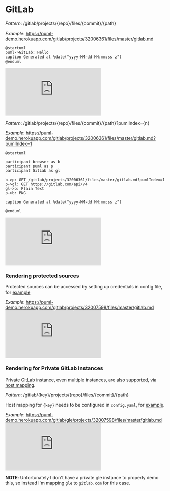 # GitLab

*Pattern*: /gitlab/projects/{repo}/files/{commit}/{path}

*Example*: https://puml-demo.herokuapp.com/gitlab/projects/32006361/files/master/gitlab.md
```
@startuml
puml->GitLab: Hello
caption Generated at %date("yyyy-MM-dd HH:mm:ss z")
@enduml
```
[![demo](https://puml-demo.herokuapp.com/gitlab/projects/32006361/files/master/gitlab.md)](https://puml-demo.herokuapp.com/gitlab/projects/32006361/files/master/gitlab.md)

*Pattern*: /gitlab/projects/{repo}/files/{commit}/{path}?pumlIndex={n}

*Example*: https://puml-demo.herokuapp.com/gitlab/projects/32006361/files/master/gitlab.md?pumlIndex=1
```
@startuml

participant browser as b
participant puml as p
participant GitLab as gl

b->p: GET /gitlab/projects/32006361/files/master/gitlab.md?pumlIndex=1
p->gl: GET https://gitlab.com/api/v4
gl->p: Plain Text
p->b: PNG

caption Generated at %date("yyyy-MM-dd HH:mm:ss z")

@enduml
```
[![demo](https://puml-demo.herokuapp.com/gitlab/projects/32006361/files/master/gitlab.md?pumlIndex=1)](https://puml-demo.herokuapp.com/gitlab/projects/32006361/files/master/gitlab.md?pumlIndex=1)

### Rendering protected sources
Protected sources can be accessed by setting up credentials in config file, for [example](puml-demo.yaml)

*Example*: https://puml-demo.herokuapp.com/gitlab/projects/32007598/files/master/gitlab.md
[![demo](https://puml-demo.herokuapp.com/gitlab/projects/32007598/files/master/gitlab.md)](https://puml-demo.herokuapp.com/gitlab/projects/32007598/files/master/gitlab.md)

### Rendering for Private GitLab Instances
Private GitLab instance, even multiple instances, are also supported, via [host mapping](puml-demo.yaml).

*Pattern*: /gitlab/{key}/projects/{repo}/files/{commit}/{path}

Host mapping for `{key}` needs to be configured in `config.yaml`, for [example](puml-demo.yaml).

*Example*: https://puml-demo.herokuapp.com/gitlab/gle/projects/32007598/files/master/gitlab.md
[![demo](https://puml-demo.herokuapp.com/gitlab/gle/projects/32007598/files/master/gitlab.md)](https://puml-demo.herokuapp.com/gitlab/gle/projects/32007598/files/master/gitlab.md)

**NOTE**: Unfortunately I don't have a private gle instance to properly demo this, so instead I'm mapping `gle` to `gitlab.com` for this case.
